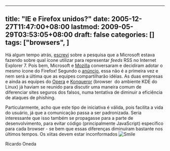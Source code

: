 
---
title: "IE e Firefox unidos?"
date: 2005-12-27T11:47:00+08:00
lastmod: 2009-05-29T03:53:05+08:00
draft: false
categories: []
tags: ["browsers", ]
---


Há algum tempo atrás, [escrevi](/blog/post/2005/10/13/Ajude-a-Microsoft-a-escolher-o-novo-icone-de-RSS-para-o-IE-7.aspx) sobre a pesquisa que a Microsoft estava fazendo sobre qual ícone utilizar para representar *feeds* RSS no Internet Explorer 7. Pois bem, Microsoft e [Mozilla](http://www.mozilla.org/) conversaram e decidiram adotar o mesmo ícone do Firefox! Segundo o [anúncio](http://blogs.msdn.com/rssteam/archive/2005/12/14/503778.aspx), essa não é a primeira vez e nem será a última que as equipes compartilharão idéias. As duas empresas e ainda as equipes do [Opera](http://www.opera.com/) e [Konqueror](http://www.konqueror.org/) (browser  do ambiente KDE do Linux) já haviam se reunido para discutir uma maneira comum de diferenciar sites seguros dos falsos, numa tentativa de diminuir a eficiência de ataques de phishing.

Particularmente, acho que este tipo de iniciativa é válida, pois facilita a vida do usuário, já que a comunicação passa a ser padronizada. Seria interessante que isso também se propagasse para a parte de desenvolvimento, para evitar código (principalmente JavaScript) específico para cada browser - se bem que essas diferenças diminuíram bastante nos  últimos tempos. Os xiitas devem estar inconformados ![Smile](http://localhost/blog/editors/tiny_mce3/plugins/emotions/img/smiley-smile.gif "Smile")

Ricardo Oneda

